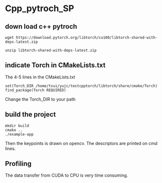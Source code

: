 # Cpp_pytroch_SP

## down load c++ pytroch
```
wget https://download.pytorch.org/libtorch/cu100/libtorch-shared-with-deps-latest.zip

unzip libtorch-shared-with-deps-latest.zip
```

## indicate Torch in CMakeLists.txt

The 4-5 lines in the CMakeLists.txt

```
set(Torch_DIR /home/tsui/yujc/testcpptorch/libtorch/share/cmake/Torch)
find_package(Torch REQUIRED)
```

Change the Torch\_DIR to your path

## build the project

```
mkdir build
cmake ..
./example-app
```

Then the keypoints is drawn on opencv. The descriptors are printed on cmd lines.

## Profiling

The data transfer from CUDA to CPU is very time consuming.